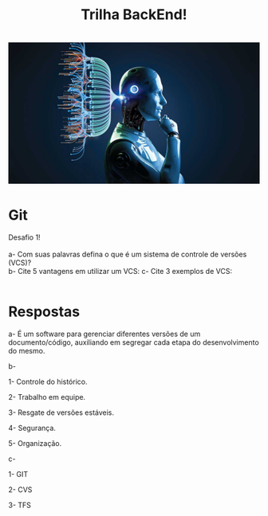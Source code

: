 <h1 align="center">
    Trilha BackEnd!
</h1>

<h1 align= "center">
    <img src="imagens/81-1.jpg">
</h1>

# Git

Desafio 1!<br><br>
a- Com suas palavras defina o que é um sistema de controle de versões (VCS)?<br>
b- Cite 5 vantagens em utilizar um VCS:
c- Cite 3 exemplos de VCS:<br><br>

# Respostas
a-  É um software para gerenciar diferentes versões de um documento/código, auxiliando em segregar cada etapa do desenvolvimento do mesmo.<br>

b- <br>
    <p>1- Controle do histórico.<br>
    <p>2- Trabalho em equipe.<br>
    <p>3- Resgate de versões estáveis.<br>
    <p>4- Segurança.<br>
    <p>5- Organização.<br>

c- <br>
    <p>1- GIT<br>
    <p>2- CVS<br>
    <p>3- TFS<br>

